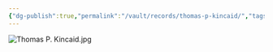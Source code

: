 ```yaml
---
{"dg-publish":true,"permalink":"/vault/records/thomas-p-kincaid/","tags":["Thomas-P-Kincaid"]}
---
```


![Thomas P. Kincaid.jpg](/img/user/assets/Thomas_P._Kincaid.jpg.resources/Thomas%20P.%20Kincaid.jpg)

